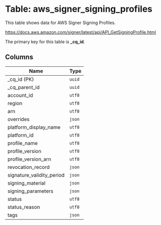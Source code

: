 # Table: aws_signer_signing_profiles

This table shows data for AWS Signer Signing Profiles.

https://docs.aws.amazon.com/signer/latest/api/API_GetSigningProfile.html

The primary key for this table is **_cq_id**.

## Columns

| Name          | Type          |
| ------------- | ------------- |
|_cq_id (PK)|`uuid`|
|_cq_parent_id|`uuid`|
|account_id|`utf8`|
|region|`utf8`|
|arn|`utf8`|
|overrides|`json`|
|platform_display_name|`utf8`|
|platform_id|`utf8`|
|profile_name|`utf8`|
|profile_version|`utf8`|
|profile_version_arn|`utf8`|
|revocation_record|`json`|
|signature_validity_period|`json`|
|signing_material|`json`|
|signing_parameters|`json`|
|status|`utf8`|
|status_reason|`utf8`|
|tags|`json`|